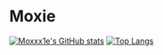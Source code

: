 # Moxie
[![Moxxx1e's GitHub stats](https://github-readme-stats.vercel.app/api?username=Moxxx1e)](https://github.com/Moxxx1e/github-readme-stats)
[![Top Langs](https://github-readme-stats.vercel.app/api/top-langs/?username=Moxxx1e&exclude_repo=github-readme-stats,anuraghazra.github.io)](https://github.com/Moxxx1e/github-readme-stats)

